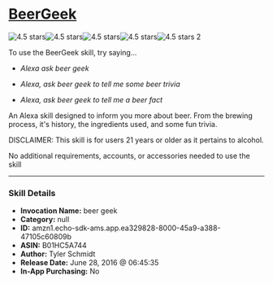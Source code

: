 # [BeerGeek](http://alexa.amazon.com/#skills/amzn1.echo-sdk-ams.app.ea329828-8000-45a9-a388-47105c60809b)
![4.5 stars](../../images/ic_star_black_18dp_1x.png)![4.5 stars](../../images/ic_star_black_18dp_1x.png)![4.5 stars](../../images/ic_star_black_18dp_1x.png)![4.5 stars](../../images/ic_star_black_18dp_1x.png)![4.5 stars](../../images/ic_star_half_black_18dp_1x.png) 2

To use the BeerGeek skill, try saying...

* *Alexa ask beer geek*

* *Alexa, ask beer geek to tell me some beer trivia*

* *Alexa, ask beer geek to tell me a beer fact*

An Alexa skill designed to inform you more about beer. From the brewing process, it's history, the ingredients used, and some fun trivia.

DISCLAIMER: This skill is for users 21 years or older as it pertains to alcohol.

No additional requirements, accounts, or accessories needed to use the skill

***

### Skill Details

* **Invocation Name:** beer geek
* **Category:** null
* **ID:** amzn1.echo-sdk-ams.app.ea329828-8000-45a9-a388-47105c60809b
* **ASIN:** B01HC5A744
* **Author:** Tyler Schmidt
* **Release Date:** June 28, 2016 @ 06:45:35
* **In-App Purchasing:** No
